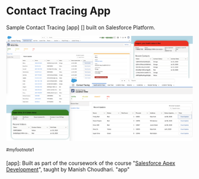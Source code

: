 # Contact Tracing App

Sample Contact Tracing [app] [] built on Salesforce Platform.

![Contact_Tracing_App](/screenshots/screenshots.png)




<sup> #myfootnote1 </sup>

[app]: Built as part of the coursework of the course "[Salesforce Apex Development](https://www.udemy.com/course/salesforce-development)", taught by Manish Choudhari. "app"




